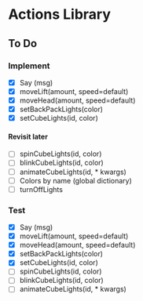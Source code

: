 # Actions Library

## To Do
  ### Implement
   - [x] Say (msg)
   - [x] moveLift(amount, speed=default)
   - [x] moveHead(amount, speed=default)
   - [x] setBackPackLights(color)
   - [x] setCubeLights(id, color)
   #### Revisit later
   - [ ] spinCubeLights(id, color)
   - [ ] blinkCubeLights(id, color)
   - [ ] animateCubeLights(id, * kwargs)
   - [ ] Colors by name (global dictionary)
   - [ ] turnOffLights

  ### Test
   - [x] Say (msg)
   - [x] moveLift(amount, speed=default)
   - [x] moveHead(amount, speed=default)
   - [x] setBackPackLights(color)
   - [x] setCubeLights(id, color)
   - [ ] spinCubeLights(id, color)
   - [ ] blinkCubeLights(id, color)
   - [ ] animateCubeLights(id, * kwargs)
